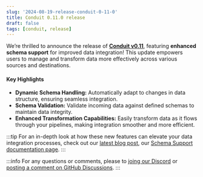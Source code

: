 ```yaml
---
slug: '2024-08-19-release-conduit-0-11-0'
title: Conduit 0.11.0 release
draft: false
tags: [conduit, release]
---
```


We’re thrilled to announce the release of [**Conduit v0.11**](https://github.com/ConduitIO/conduit/releases/tag/v0.11.0), featuring **enhanced schema support** for improved data integration! This update empowers users to manage and transform data more effectively across various sources and destinations.


<!--truncate-->

#### Key Highlights

- **Dynamic Schema Handling:** Automatically adapt to changes in data structure, ensuring seamless integration.
- **Schema Validation:** Validate incoming data against defined schemas to maintain data integrity.
- **Enhanced Transformation Capabilities:** Easily transform data as it flows through your pipelines, making integration smoother and more efficient.

:::tip
For an in-depth look at how these new features can elevate your data integration processes, check out our [latest blog post](https://meroxa.com/blog/conduit-v0.11-unveils-powerful-schema-support-for-enhanced-data-integration/), our [Schema Support documentation page](/docs/features/schema-support.mdx).
:::

:::info
For any questions or comments, please to [joing our Discord](https://discord.meroxa.com/) or [posting a comment on GitHub Discussions](https://github.com/ConduitIO/conduit/discussions).
:::
